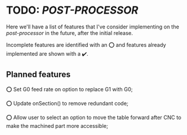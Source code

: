 
# TODO: *POST-PROCESSOR*

Here we'll have a list of features that I've consider implementing on the *post-processor* in the future, after the initial release.

Incomplete features are identified with an :o: and features already implemented are shown with a :heavy_check_mark:.

## Planned features  
<!-- #Use :o: for incomplete tasks and :heavy_check_mark: for completed ones --> 
:o: Set G0 feed rate on option to replace G1 with G0;

:o: Update onSection() to remove redundant code;

:o: Allow user to select an option to move the table forward after CNC to make the machined part more accessible;
